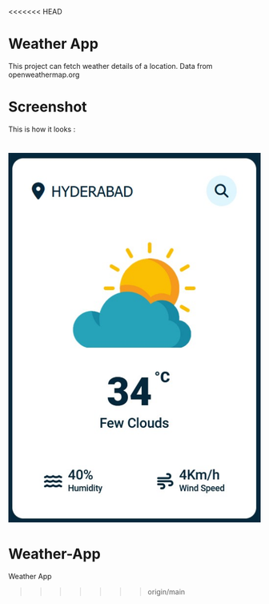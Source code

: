 <<<<<<< HEAD
# Weather App

This project can fetch weather details of a location. Data from openweathermap.org

# Screenshot

This is how it looks :

![screenshot](capture.jpg)
=======
# Weather-App
Weather App
>>>>>>> origin/main
